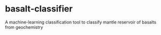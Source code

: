 # basalt-classifier
A machine-learning classification tool to classify mantle reservoir of basalts from geochemistry

